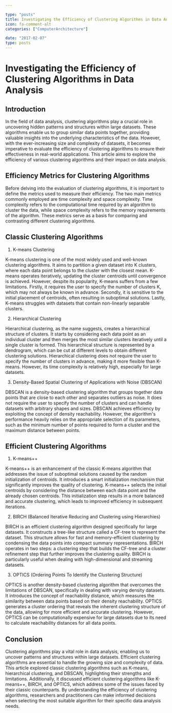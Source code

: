 ```yaml
---

type: "posts"
title: Investigating the Efficiency of Clustering Algorithms in Data Analysis
icon: fa-comment-alt
categories: ["ComputerArchitecture"]

date: "2017-02-07"
type: posts
---
```





# Investigating the Efficiency of Clustering Algorithms in Data Analysis

## Introduction

In the field of data analysis, clustering algorithms play a crucial role in uncovering hidden patterns and structures within large datasets. These algorithms enable us to group similar data points together, providing valuable insights into the underlying characteristics of the data. However, with the ever-increasing size and complexity of datasets, it becomes imperative to evaluate the efficiency of clustering algorithms to ensure their effectiveness in real-world applications. This article aims to explore the efficiency of various clustering algorithms and their impact on data analysis.

## Efficiency Metrics for Clustering Algorithms

Before delving into the evaluation of clustering algorithms, it is important to define the metrics used to measure their efficiency. The two main metrics commonly employed are time complexity and space complexity. Time complexity refers to the computational time required by an algorithm to cluster the data, while space complexity refers to the memory requirements of the algorithm. These metrics serve as a basis for comparing and contrasting different clustering algorithms.

## Classic Clustering Algorithms

1. K-means Clustering

K-means clustering is one of the most widely used and well-known clustering algorithms. It aims to partition a given dataset into K clusters, where each data point belongs to the cluster with the closest mean. K-means operates iteratively, updating the cluster centroids until convergence is achieved. However, despite its popularity, K-means suffers from a few limitations. Firstly, it requires the user to specify the number of clusters K, which may not always be known in advance. Secondly, it is sensitive to the initial placement of centroids, often resulting in suboptimal solutions. Lastly, K-means struggles with datasets that contain non-linearly separable clusters.

2. Hierarchical Clustering

Hierarchical clustering, as the name suggests, creates a hierarchical structure of clusters. It starts by considering each data point as an individual cluster and then merges the most similar clusters iteratively until a single cluster is formed. This hierarchical structure is represented by a dendrogram, which can be cut at different levels to obtain different clustering solutions. Hierarchical clustering does not require the user to specify the number of clusters in advance, making it more flexible than K-means. However, its time complexity is relatively high, especially for large datasets.

3. Density-Based Spatial Clustering of Applications with Noise (DBSCAN)

DBSCAN is a density-based clustering algorithm that groups together data points that are close to each other and separates outliers as noise. It does not require the user to specify the number of clusters and can handle datasets with arbitrary shapes and sizes. DBSCAN achieves efficiency by exploiting the concept of density reachability. However, the algorithm's performance heavily relies on the appropriate selection of its parameters, such as the minimum number of points required to form a cluster and the maximum distance between points.

## Efficient Clustering Algorithms

1. K-means++

K-means++ is an enhancement of the classic K-means algorithm that addresses the issue of suboptimal solutions caused by the random initialization of centroids. It introduces a smart initialization mechanism that significantly improves the quality of clustering. K-means++ selects the initial centroids by considering the distance between each data point and the already chosen centroids. This initialization step results in a more balanced and accurate clustering, which leads to improved efficiency in subsequent iterations.

2. BIRCH (Balanced Iterative Reducing and Clustering using Hierarchies)

BIRCH is an efficient clustering algorithm designed specifically for large datasets. It constructs a tree-like structure called a CF-tree to represent the dataset. This structure allows for fast and memory-efficient clustering by condensing the data points into compact summary representations. BIRCH operates in two steps: a clustering step that builds the CF-tree and a cluster refinement step that further improves the clustering quality. BIRCH is particularly useful when dealing with high-dimensional and streaming datasets.

3. OPTICS (Ordering Points To Identify the Clustering Structure)

OPTICS is another density-based clustering algorithm that overcomes the limitations of DBSCAN, specifically in dealing with varying density datasets. It introduces the concept of reachability distance, which measures the similarity between data points based on their density reachability. OPTICS generates a cluster ordering that reveals the inherent clustering structure of the data, allowing for more efficient and accurate clustering. However, OPTICS can be computationally expensive for large datasets due to its need to calculate reachability distances for all data points.

## Conclusion

Clustering algorithms play a vital role in data analysis, enabling us to uncover patterns and structures within large datasets. Efficient clustering algorithms are essential to handle the growing size and complexity of data. This article explored classic clustering algorithms such as K-means, hierarchical clustering, and DBSCAN, highlighting their strengths and limitations. Additionally, it discussed efficient clustering algorithms like K-means++, BIRCH, and OPTICS, which address some of the issues faced by their classic counterparts. By understanding the efficiency of clustering algorithms, researchers and practitioners can make informed decisions when selecting the most suitable algorithm for their specific data analysis needs.